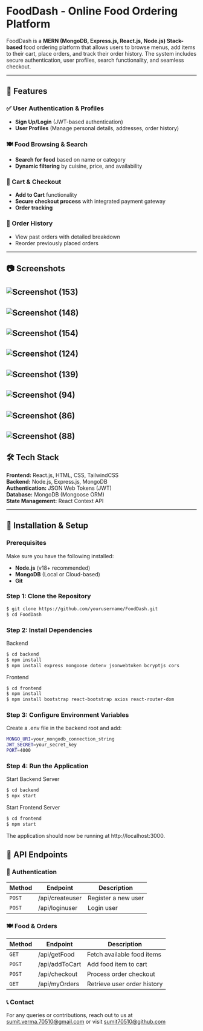 # FoodDash - Online Food Ordering Platform

FoodDash is a **MERN (MongoDB, Express.js, React.js, Node.js) Stack-based** food ordering platform that allows users to browse menus, add items to their cart, place orders, and track their order history. The system includes secure authentication, user profiles, search functionality, and seamless checkout.

---

## 📌 Features

### ✅ User Authentication & Profiles
- **Sign Up/Login** (JWT-based authentication)
- **User Profiles** (Manage personal details, addresses, order history)

### 🍽️ Food Browsing & Search
- **Search for food** based on name or category
- **Dynamic filtering** by cuisine, price, and availability

### 🛒 Cart & Checkout
- **Add to Cart** functionality
- **Secure checkout process** with integrated payment gateway
- **Order tracking**

### 📜 Order History
- View past orders with detailed breakdown
- Reorder previously placed orders

---
## 📷 Screenshots
![Screenshot (153)](https://github.com/user-attachments/assets/dc369344-9e72-4393-b2f8-d922b551f395)
---
![Screenshot (148)](https://github.com/user-attachments/assets/149058b2-cab6-4e32-b45e-018b10eb8108)
---
![Screenshot (154)](https://github.com/user-attachments/assets/66bb626c-9cb8-4aa1-b429-cb410b915a71)
---
![Screenshot (124)](https://github.com/user-attachments/assets/773972de-21ab-4f6b-9cd7-8403e1c55b74)
---
![Screenshot (139)](https://github.com/user-attachments/assets/716f61d3-90c7-48cb-854c-ef127efe168a)
---
![Screenshot (94)](https://github.com/user-attachments/assets/95af8e65-2ba6-4395-9c7a-0566513536aa)
---
![Screenshot (86)](https://github.com/user-attachments/assets/b82175c1-247e-4c63-bde8-301f69da18cb)
---
![Screenshot (88)](https://github.com/user-attachments/assets/7a0be5fe-73f5-44f6-9647-a7672790e922)
---

## 🛠️ Tech Stack

**Frontend:** React.js, HTML, CSS, TailwindCSS  
**Backend:** Node.js, Express.js, MongoDB  
**Authentication:** JSON Web Tokens (JWT)  
**Database:** MongoDB (Mongoose ORM)  
**State Management:** React Context API  

---

## 🚀 Installation & Setup

### Prerequisites
Make sure you have the following installed:
- **Node.js** (v18+ recommended)
- **MongoDB** (Local or Cloud-based)
- **Git**

### Step 1: Clone the Repository
```sh
$ git clone https://github.com/yourusername/FoodDash.git
$ cd FoodDash
```

### Step 2: Install Dependencies
Backend
```sh
$ cd backend
$ npm install
$ npm install express mongoose dotenv jsonwebtoken bcryptjs cors
```
Frontend
```sh
$ cd frontend
$ npm install
$ npm install bootstrap react-bootstrap axios react-router-dom
```
### Step 3: Configure Environment Variables
Create a .env file in the backend root and add:
```sh
MONGO_URI=your_mongodb_connection_string
JWT_SECRET=your_secret_key
PORT=4000
```
### Step 4: Run the Application
Start Backend Server
```sh
$ cd backend
$ npx start
```
Start Frontend Server
```sh
$ cd frontend
$ npm start
```
The application should now be running at http://localhost:3000.

## 📌 API Endpoints
### 🔑 Authentication

| Method	     | Endpoint | Description                    |
|--------------|---------|----------------------------------|
| `POST`       | /api/createuser | Register a new user   |
| `POST`       | /api/loginuser  | Login user            |

### 🍽️ Food & Orders
| Method	| Endpoint	| Description |
|--------------|---------|----------------------------------|
| `GET`	| /api/getFood	 | Fetch available food items |
| `POST`	| /api/addToCart |	Add food item to cart |
| `POST`	| /api/checkout	| Process order checkout |
| `GET` |	/api/myOrders	| Retrieve user order history |


### 📞 Contact
For any queries or contributions, reach out to us at sumit.verma.70510@gmail.com or visit sumit70510@github.com 
